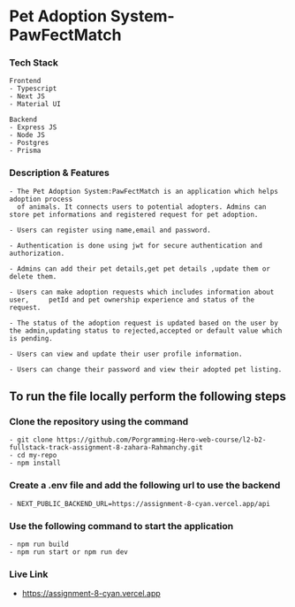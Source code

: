 # Pet Adoption System- PawFectMatch

### Tech Stack

    Frontend
    - Typescript
    - Next JS
    - Material UI

    Backend
    - Express JS
    - Node JS
    - Postgres
    - Prisma

### Description & Features

    - The Pet Adoption System:PawFectMatch is an application which helps adoption process
      of animals. It connects users to potential adopters. Admins can store pet informations and registered request for pet adoption.

    - Users can register using name,email and password.

    - Authentication is done using jwt for secure authentication and authorization.

    - Admins can add their pet details,get pet details ,update them or delete them.

    - Users can make adoption requests which includes information about user,     petId and pet ownership experience and status of the request.

    - The status of the adoption request is updated based on the user by the admin,updating status to rejected,accepted or default value which is pending.

    - Users can view and update their user profile information.

    - Users can change their password and view their adopted pet listing.

## To run the file locally perform the following steps

### Clone the repository using the command

    - git clone https://github.com/Porgramming-Hero-web-course/l2-b2-fullstack-track-assignment-8-zahara-Rahmanchy.git
    - cd my-repo
    - npm install

### Create a .env file and add the following url to use the backend

    - NEXT_PUBLIC_BACKEND_URL=https://assignment-8-cyan.vercel.app/api

### Use the following command to start the application

    - npm run build
    - npm run start or npm run dev

### Live Link

- https://assignment-8-cyan.vercel.app
